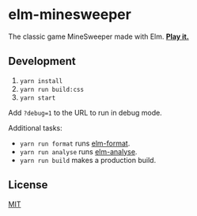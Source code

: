 # elm-minesweeper

The classic game MineSweeper made with Elm. **[Play it.][play]**

## Development

1. `yarn install`
2. `yarn run build:css`
3. `yarn start`

Add `?debug=1` to the URL to run in debug mode.

Additional tasks:

- `yarn run format` runs [elm-format].
- `yarn run analyse` runs [elm-analyse].
- `yarn run build` makes a production build.

## License

[MIT](LICENSE)

[elm-analyse]: https://github.com/stil4m/elm-analyse
[elm-format]: https://github.com/avh4/elm-format
[play]: https://lydell.github.io/elm-minesweeper
